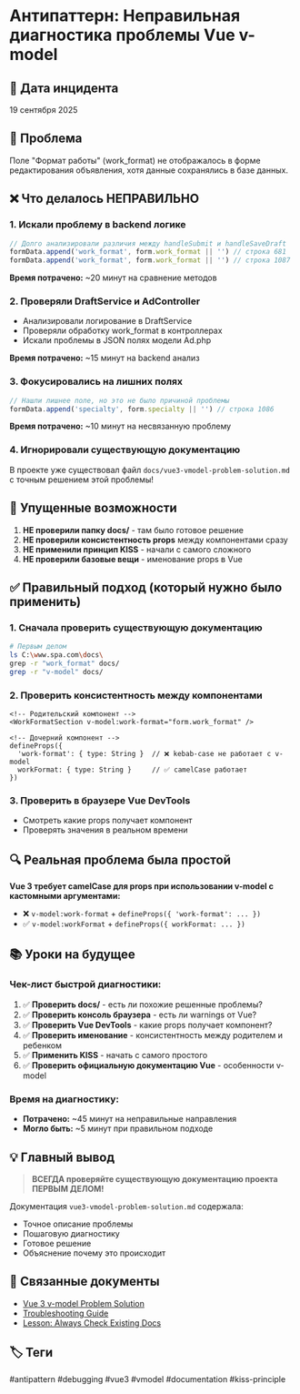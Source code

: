 # Антипаттерн: Неправильная диагностика проблемы Vue v-model

## 📅 Дата инцидента
19 сентября 2025

## 🐛 Проблема
Поле "Формат работы" (work_format) не отображалось в форме редактирования объявления, хотя данные сохранялись в базе данных.

## ❌ Что делалось НЕПРАВИЛЬНО

### 1. Искали проблему в backend логике
```typescript
// Долго анализировали различия между handleSubmit и handleSaveDraft
formData.append('work_format', form.work_format || '') // строка 681
formData.append('work_format', form.work_format || '') // строка 1087
```
**Время потрачено:** ~20 минут на сравнение методов

### 2. Проверяли DraftService и AdController
- Анализировали логирование в DraftService
- Проверяли обработку work_format в контроллерах
- Искали проблемы в JSON полях модели Ad.php

**Время потрачено:** ~15 минут на backend анализ

### 3. Фокусировались на лишних полях
```typescript
// Нашли лишнее поле, но это не было причиной проблемы
formData.append('specialty', form.specialty || '') // строка 1086
```
**Время потрачено:** ~10 минут на несвязанную проблему

### 4. Игнорировали существующую документацию
В проекте уже существовал файл `docs/vue3-vmodel-problem-solution.md` с точным решением этой проблемы!

## 🚫 Упущенные возможности

1. **НЕ проверили папку docs/** - там было готовое решение
2. **НЕ проверили консистентность props** между компонентами сразу
3. **НЕ применили принцип KISS** - начали с самого сложного
4. **НЕ проверили базовые вещи** - именование props в Vue

## ✅ Правильный подход (который нужно было применить)

### 1. Сначала проверить существующую документацию
```bash
# Первым делом
ls C:\www.spa.com\docs\
grep -r "work_format" docs/
grep -r "v-model" docs/
```

### 2. Проверить консистентность между компонентами
```vue
<!-- Родительский компонент -->
<WorkFormatSection v-model:work-format="form.work_format" />

<!-- Дочерний компонент -->
defineProps({
  'work-format': { type: String }  // ❌ kebab-case не работает с v-model
  workFormat: { type: String }     // ✅ camelCase работает
})
```

### 3. Проверить в браузере Vue DevTools
- Смотреть какие props получает компонент
- Проверять значения в реальном времени

## 🔍 Реальная проблема была простой

**Vue 3 требует camelCase для props при использовании v-model с кастомными аргументами:**
- ❌ `v-model:work-format` + `defineProps({ 'work-format': ... })`
- ✅ `v-model:workFormat` + `defineProps({ workFormat: ... })`

## 📚 Уроки на будущее

### Чек-лист быстрой диагностики:
1. ✅ **Проверить docs/** - есть ли похожие решенные проблемы?
2. ✅ **Проверить консоль браузера** - есть ли warnings от Vue?
3. ✅ **Проверить Vue DevTools** - какие props получает компонент?
4. ✅ **Проверить именование** - консистентность между родителем и ребенком
5. ✅ **Применить KISS** - начать с самого простого
6. ✅ **Проверить официальную документацию Vue** - особенности v-model

### Время на диагностику:
- **Потрачено:** ~45 минут на неправильные направления
- **Могло быть:** ~5 минут при правильном подходе

## 💡 Главный вывод

> **ВСЕГДА проверяйте существующую документацию проекта ПЕРВЫМ ДЕЛОМ!**

Документация `vue3-vmodel-problem-solution.md` содержала:
- Точное описание проблемы
- Пошаговую диагностику
- Готовое решение
- Объяснение почему это происходит

## 🔗 Связанные документы
- [Vue 3 v-model Problem Solution](../vue3-vmodel-problem-solution.md)
- [Troubleshooting Guide](../troubleshooting/vue3-vmodel-kebab-case-issue.md)
- [Lesson: Always Check Existing Docs](../lessons-learned/always-check-existing-docs.md)

## 🏷️ Теги
#antipattern #debugging #vue3 #vmodel #documentation #kiss-principle